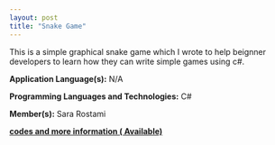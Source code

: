 ```yaml
---
layout: post
title: "Snake Game"
---
```


This is a simple graphical snake game which I wrote to help beignner developers to learn how they can write simple games using c#.

**Application Language(s):** N/A

**Programming Languages and Technologies:** C#

**Member(s):** Sara Rostami

**[codes and more information ( Available)](https://github.com/SaraRostami/Toy_Projects/tree/main/Tataiee.Snake)**